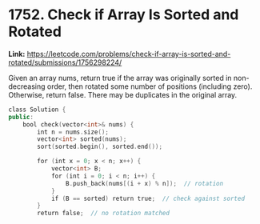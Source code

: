 # 1752. Check if Array Is Sorted and Rotated

**Link:** https://leetcode.com/problems/check-if-array-is-sorted-and-rotated/submissions/1756298224/

Given an array nums, return true if the array was originally sorted in non-decreasing order, then rotated some number of positions (including zero). Otherwise, return false. There may be duplicates in the original array.

```cpp
class Solution {
public:
    bool check(vector<int>& nums) {
        int n = nums.size();
        vector<int> sorted(nums);
        sort(sorted.begin(), sorted.end());

        for (int x = 0; x < n; x++) {
            vector<int> B;
            for (int i = 0; i < n; i++) {
                B.push_back(nums[(i + x) % n]);  // rotation
            }
            if (B == sorted) return true;  // check against sorted
        }
        return false;  // no rotation matched
```
